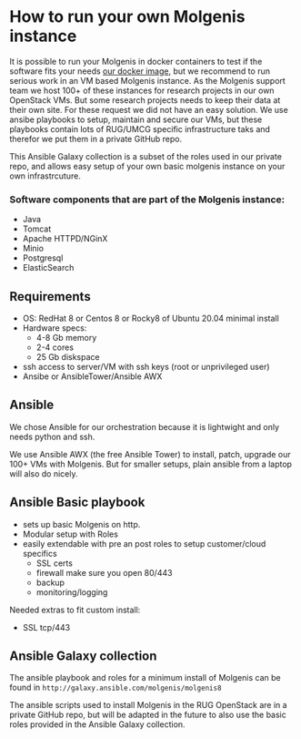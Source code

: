 # How to run your own Molgenis instance

It is possible to run your Molgenis in docker containers to test if the software fits your needs [our docker image](https://github.com/molgenis/docker), but we recommend to run serious work in an VM based Molgenis instance. As the Molgenis support team we host 100+ of these instances for research projects in our own OpenStack VMs. But some research projects needs to keep their data at their own site. For these request we did not have an easy solution. We use ansibe playbooks to setup, maintain and secure our VMs, but these playbooks contain lots of RUG/UMCG specific infrastructure taks and therefor we put them in a private GitHub repo.

This Ansible Galaxy collection is a subset of the roles used in our private repo, and allows easy setup of your own basic molgenis instance on your own infrastrcuture.
 

### Software components that are part of the Molgenis instance:
- Java
- Tomcat
- Apache HTTPD/NGinX
- Minio
- Postgresql
- ElasticSearch

## Requirements
- OS: RedHat 8 or Centos 8 or Rocky8 of Ubuntu 20.04 minimal install
- Hardware specs:  
  - 4-8 Gb memory
  - 2-4 cores
  - 25 Gb diskspace
- ssh access to server/VM with ssh keys (root or unprivileged user)
- Ansibe or AnsibleTower/Ansible AWX

## Ansible
We chose Ansible for our orchestration because it is lightwight and only needs python and ssh.

We use Ansible AWX (the free Ansible Tower) to install, patch, upgrade our 100+ VMs with Molgenis. But for smaller setups, plain ansible from a laptop will also do nicely.

## Ansible Basic playbook
- sets up basic Molgenis on http.
- Modular setup with Roles
- easily extendable with pre an post roles to setup customer/cloud specifics
  - SSL certs
  - firewall make sure you open 80/443
  - backup
  - monitoring/logging

Needed extras to fit custom install:
- SSL tcp/443


## Ansible Galaxy collection
The ansible playbook and roles for a minimum install of Molgenis can be found in `http://galaxy.ansible.com/molgenis/molgenis8`

The ansible scripts used to install Molgenis in the RUG OpenStack are in a private GitHub repo, but will be adapted in the future to also use the basic roles provided in the Ansible Galaxy collection.

